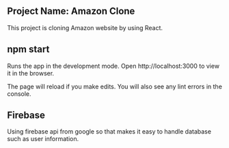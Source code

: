 ## Project Name: Amazon Clone

This project is cloning Amazon website by using React.

## npm start

Runs the app in the development mode.
Open http://localhost:3000 to view it in the browser.

The page will reload if you make edits.
You will also see any lint errors in the console.

## Firebase

Using firebase api from google so that makes it easy to handle database such as user information.
